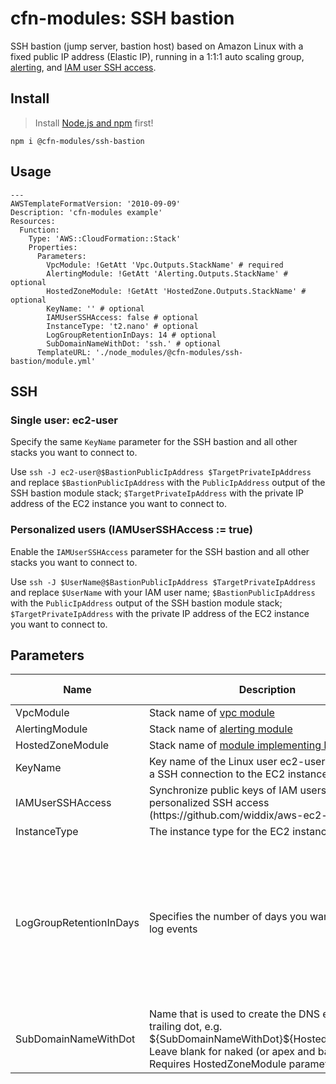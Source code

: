 # cfn-modules: SSH bastion

SSH bastion (jump server, bastion host) based on Amazon Linux with a fixed public IP address (Elastic IP), running in a 1:1:1 auto scaling group, [alerting](https://www.npmjs.com/package/@cfn-modules/alerting), and [IAM user SSH access](https://github.com/widdix/aws-ec2-ssh).


## Install

> Install [Node.js and npm](https://nodejs.org/) first!

```
npm i @cfn-modules/ssh-bastion
```

## Usage

```
---
AWSTemplateFormatVersion: '2010-09-09'
Description: 'cfn-modules example'
Resources:
  Function:
    Type: 'AWS::CloudFormation::Stack'
    Properties:
      Parameters:
        VpcModule: !GetAtt 'Vpc.Outputs.StackName' # required
        AlertingModule: !GetAtt 'Alerting.Outputs.StackName' # optional
        HostedZoneModule: !GetAtt 'HostedZone.Outputs.StackName' # optional
        KeyName: '' # optional
        IAMUserSSHAccess: false # optional
        InstanceType: 't2.nano' # optional
        LogGroupRetentionInDays: 14 # optional
        SubDomainNameWithDot: 'ssh.' # optional
      TemplateURL: './node_modules/@cfn-modules/ssh-bastion/module.yml'
```

## SSH

### Single user: ec2-user

Specify the same `KeyName` parameter for the SSH bastion and all other stacks you want to connect to.

Use `ssh -J ec2-user@$BastionPublicIpAddress $TargetPrivateIpAddress` and replace `$BastionPublicIpAddress` with the `PublicIpAddress` output of the SSH bastion module stack; `$TargetPrivateIpAddress` with the private IP address of the EC2 instance you want to connect to.

### Personalized users (IAMUserSSHAccess := true)

Enable the `IAMUserSSHAccess` parameter for the SSH bastion and all other stacks you want to connect to.

Use `ssh -J $UserName@$BastionPublicIpAddress $TargetPrivateIpAddress` and replace `$UserName` with your IAM user name; `$BastionPublicIpAddress` with the `PublicIpAddress` output of the SSH bastion module stack; `$TargetPrivateIpAddress` with the private IP address of the EC2 instance you want to connect to.

## Parameters

<table>
  <thead>
    <tr>
      <th>Name</th>
      <th>Description</th>
      <th>Default</th>
      <th>Required?</th>
      <th>Allowed values</th>
    </tr>
  </thead>
  <tbody>
    <tr>
      <td>VpcModule</td>
      <td>Stack name of <a href="https://www.npmjs.com/package/@cfn-modules/vpc">vpc module</a></td>
      <td></td>
      <td>yes</td>
      <td></td>
    </tr>
    <tr>
      <td>AlertingModule</td>
      <td>Stack name of <a href="https://www.npmjs.com/package/@cfn-modules/alerting">alerting module</a></td>
      <td></td>
      <td>no</td>
      <td></td>
    </tr>
    <tr>
      <td>HostedZoneModule</td>
      <td>Stack name of <a href="https://www.npmjs.com/search?q=keywords:cfn-modules:HostedZone">module implementing HostedZone</a></td>
      <td></td>
      <td>no</td>
      <td></td>
    </tr>
    <tr>
      <td>KeyName</td>
      <td>Key name of the Linux user ec2-user to establish a SSH connection to the EC2 instance</td>
      <td></td>
      <td>no</td>
      <td></td>
    </tr>
    <tr>
      <td>IAMUserSSHAccess</td>
      <td>Synchronize public keys of IAM users to enable personalized SSH access (https://github.com/widdix/aws-ec2-ssh)?</td>
      <td>false</td>
      <td>no</td>
      <td>[true, false]</td>
    </tr>
    <tr>
      <td>InstanceType</td>
      <td>The instance type for the EC2 instance</td>
      <td>t2.nano</td>
      <td>no</td>
      <td></td>
    </tr>
    <tr>
    <tr>
      <td>LogGroupRetentionInDays</td>
      <td>Specifies the number of days you want to retain log events</td>
      <td>14</td>
      <td>no</td>
      <td>[1, 3, 5, 7, 14, 30, 60, 90, 120, 150, 180, 365, 400, 545, 731, 1827, 3653]</td>
    </tr>
    <tr>
      <td>SubDomainNameWithDot</td>
      <td>Name that is used to create the DNS entry with trailing dot, e.g. ${SubDomainNameWithDot}${HostedZoneName}. Leave blank for naked (or apex and bare) domain. Requires HostedZoneModule parameter!</td>
      <td>test.</td>
      <td>no</td>
      <td></td>
    </tr>
  </tbody>
</table>
